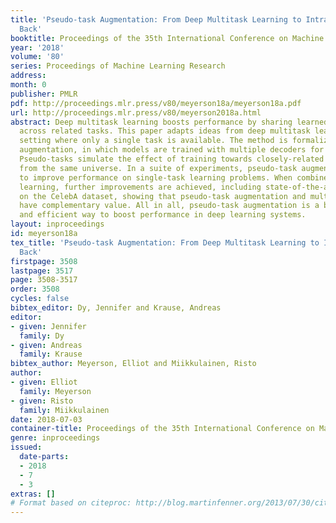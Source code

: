 ```yaml
---
title: 'Pseudo-task Augmentation: From Deep Multitask Learning to Intratask Sharing-and
  Back'
booktitle: Proceedings of the 35th International Conference on Machine Learning
year: '2018'
volume: '80'
series: Proceedings of Machine Learning Research
address: 
month: 0
publisher: PMLR
pdf: http://proceedings.mlr.press/v80/meyerson18a/meyerson18a.pdf
url: http://proceedings.mlr.press/v80/meyerson2018a.html
abstract: Deep multitask learning boosts performance by sharing learned structure
  across related tasks. This paper adapts ideas from deep multitask learning to the
  setting where only a single task is available. The method is formalized as pseudo-task
  augmentation, in which models are trained with multiple decoders for each task.
  Pseudo-tasks simulate the effect of training towards closely-related tasks drawn
  from the same universe. In a suite of experiments, pseudo-task augmentation is shown
  to improve performance on single-task learning problems. When combined with multitask
  learning, further improvements are achieved, including state-of-the-art performance
  on the CelebA dataset, showing that pseudo-task augmentation and multitask learning
  have complementary value. All in all, pseudo-task augmentation is a broadly applicable
  and efficient way to boost performance in deep learning systems.
layout: inproceedings
id: meyerson18a
tex_title: 'Pseudo-task Augmentation: From Deep Multitask Learning to Intratask Sharing-and
  Back'
firstpage: 3508
lastpage: 3517
page: 3508-3517
order: 3508
cycles: false
bibtex_editor: Dy, Jennifer and Krause, Andreas
editor:
- given: Jennifer
  family: Dy
- given: Andreas
  family: Krause
bibtex_author: Meyerson, Elliot and Miikkulainen, Risto
author:
- given: Elliot
  family: Meyerson
- given: Risto
  family: Miikkulainen
date: 2018-07-03
container-title: Proceedings of the 35th International Conference on Machine Learning
genre: inproceedings
issued:
  date-parts:
  - 2018
  - 7
  - 3
extras: []
# Format based on citeproc: http://blog.martinfenner.org/2013/07/30/citeproc-yaml-for-bibliographies/
---
```

